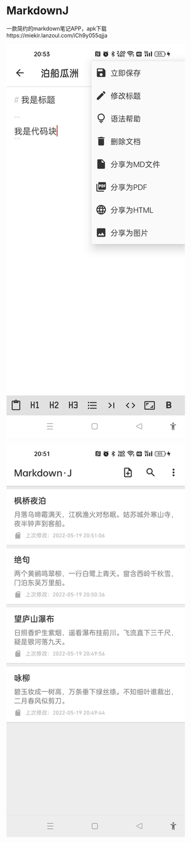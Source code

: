 # MarkdownJ
一款简约的markdown笔记APP，apk下载https://miekir.lanzoul.com/iCh9y055qjja

![image](https://github.com/ITAnt/MarkdownJ/blob/main/screenshots/1.jpg?raw=true)

![image](https://github.com/ITAnt/MarkdownJ/blob/main/screenshots/2.jpg?raw=true)
